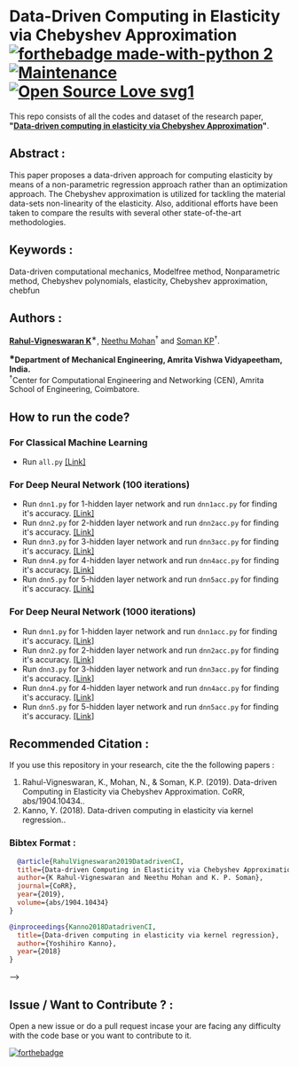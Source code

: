 # Data-Driven Computing in Elasticity via Chebyshev Approximation [![forthebadge made-with-python 2](https://img.shields.io/badge/Made%20with-MATLAB%20-brightgreen.svg)](https://in.mathworks.com/products/matlab.html?requestedDomain=) [![Maintenance](https://img.shields.io/badge/Maintained%3F-yes-green.svg)]() [![Open Source Love svg1](https://badges.frapsoft.com/os/v1/open-source.svg?v=103)]() 
This repo consists of all the codes and dataset of the research paper, **"[Data-driven computing in elasticity via Chebyshev Approximation](https://arxiv.org/abs/1904.10434)"**.



## Abstract :
This paper proposes a data-driven approach for computing elasticity by means of a non-parametric regression approach rather than an optimization approach. The Chebyshev approximation is utilized for tackling the material data-sets non-linearity of the elasticity. Also, additional efforts have been taken to compare the results with several other state-of-the-art methodologies. 

## Keywords : 
Data-driven computational mechanics, Modelfree method, Nonparametric method, Chebyshev polynomials, elasticity, Chebyshev approximation, chebfun


## Authors :
**[Rahul-Vigneswaran K](https://rahulvigneswaran.github.io)**<sup>∗</sup>, [Neethu Mohan](https://scholar.google.co.in/citations?user=B6zK9XYAAAAJ&hl=en)<sup>†</sup> and [Soman KP](https://scholar.google.co.in/citations?user=R_zpXOkAAAAJ&hl=en)<sup>†</sup>.

**<sup>∗</sup>Department of Mechanical Engineering, Amrita Vishwa Vidyapeetham, India.** <br/> 
<sup>†</sup>Center for Computational Engineering and Networking (CEN), Amrita School of Engineering, Coimbatore.<br/> 

## How to run the code?
### For **Classical Machine Learning**
* Run `all.py` [[Link]](https://github.com/rahulvigneswaran/Intrusion-Detection-Systems/blob/master/all.py)
### For **Deep Neural Network (100 iterations)** 
* Run `dnn1.py` for 1-hidden layer network and run `dnn1acc.py` for finding it's accuracy. [[Link]](https://github.com/rahulvigneswaran/Intrusion-Detection-Systems/tree/master/dnn)
* Run `dnn2.py` for 2-hidden layer network and run `dnn2acc.py` for finding it's accuracy. [[Link]](https://github.com/rahulvigneswaran/Intrusion-Detection-Systems/tree/master/dnn)
* Run `dnn3.py` for 3-hidden layer network and run `dnn3acc.py` for finding it's accuracy. [[Link]](https://github.com/rahulvigneswaran/Intrusion-Detection-Systems/tree/master/dnn)
* Run `dnn4.py` for 4-hidden layer network and run `dnn4acc.py` for finding it's accuracy. [[Link]](https://github.com/rahulvigneswaran/Intrusion-Detection-Systems/tree/master/dnn)
* Run `dnn5.py` for 5-hidden layer network and run `dnn5acc.py` for finding it's accuracy. [[Link]](https://github.com/rahulvigneswaran/Intrusion-Detection-Systems/tree/master/dnn)

### For **Deep Neural Network (1000 iterations)** 
* Run `dnn1.py` for 1-hidden layer network and run `dnn1acc.py` for finding it's accuracy. [[Link]](https://github.com/rahulvigneswaran/Intrusion-Detection-Systems/tree/master/dnn1000)
* Run `dnn2.py` for 2-hidden layer network and run `dnn2acc.py` for finding it's accuracy. [[Link]](https://github.com/rahulvigneswaran/Intrusion-Detection-Systems/tree/master/dnn1000)
* Run `dnn3.py` for 3-hidden layer network and run `dnn3acc.py` for finding it's accuracy. [[Link]](https://github.com/rahulvigneswaran/Intrusion-Detection-Systems/tree/master/dnn1000)
* Run `dnn4.py` for 4-hidden layer network and run `dnn4acc.py` for finding it's accuracy. [[Link]](https://github.com/rahulvigneswaran/Intrusion-Detection-Systems/tree/master/dnn1000)
* Run `dnn5.py` for 5-hidden layer network and run `dnn5acc.py` for finding it's accuracy. [[Link]](https://github.com/rahulvigneswaran/Intrusion-Detection-Systems/tree/master/dnn1000)



## Recommended Citation :
If you use this repository in your research, cite the the following papers :

  1. Rahul-Vigneswaran, K., Mohan, N., & Soman, K.P. (2019). Data-driven Computing in Elasticity via Chebyshev Approximation. CoRR, abs/1904.10434..
  2. Kanno, Y. (2018). Data-driven computing in elasticity via kernel regression..
  
  ### Bibtex Format :
```bib
  @article{RahulVigneswaran2019DatadrivenCI,
  title={Data-driven Computing in Elasticity via Chebyshev Approximation},
  author={K Rahul-Vigneswaran and Neethu Mohan and K. P. Soman},
  journal={CoRR},
  year={2019},
  volume={abs/1904.10434}
}

@inproceedings{Kanno2018DatadrivenCI,
  title={Data-driven computing in elasticity via kernel regression},
  author={Yoshihiro Kanno},
  year={2018}
}
```
-->
## Issue / Want to Contribute ? :
Open a new issue or do a pull request incase your are facing any difficulty with the code base or you want to contribute to it.

[![forthebadge](https://forthebadge.com/images/badges/built-with-love.svg)]()
